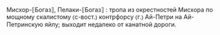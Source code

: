 ---
---

Мисхор-⟦Богаз⟧, Пелаки-⟦Богаз⟧
: тропа из окрестностей Мисхора по мощному скалистому ⦅с-вост.⦆ контрфорсу ⦅г.⦆ Ай-Петри на Ай-Петринскую яйлу; выходит недалеко от канатной дороги.
